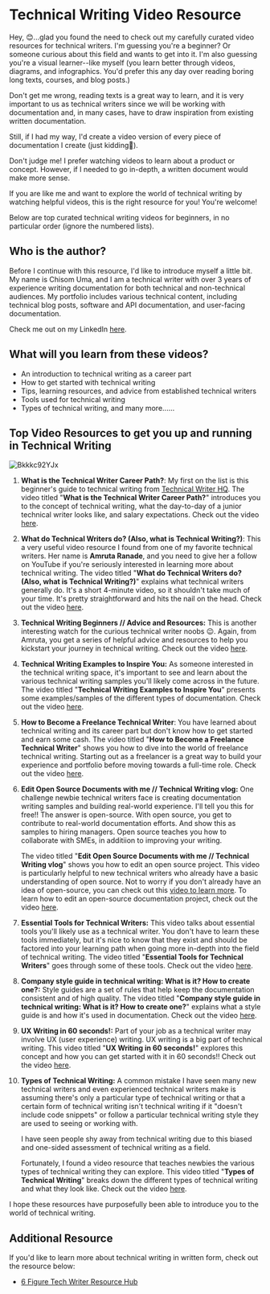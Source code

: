 # Technical Writing Video Resource
Hey, 😊...glad you found the need to check out my carefully curated video resources for technical writers. I'm guessing you're a beginner? Or someone curious about this field and wants to get into it. I'm also guessing you're a visual learner--like myself (you learn better through videos, diagrams, and infographics. You'd prefer this any day over reading boring long texts, courses, and blog posts.)

Don't get me wrong, reading texts is a great way to learn, and it is very important to us as technical writers since we will be working with documentation and, in many cases, have to draw inspiration from existing written documentation. 

Still, if I had my way, I'd create a video version of every piece of documentation I create (just kidding🤪).

Don't judge me! I prefer watching videos to learn about a product or concept. However, if I needed to go in-depth, a written document would make more sense.

If you are like me and want to explore the world of technical writing by watching helpful videos, this is the right resource for you! You're welcome! 

Below are top curated technical writing videos for beginners, in no particular order (ignore the numbered lists).

## Who is the author?
Before I continue with this resource, I'd like to introduce myself a little bit. My name is Chisom Uma, and I am a technical writer with over 3 years of experience writing documentation for both technical and non-technical audiences. My portfolio includes various technical content, including technical blog posts, software and API documentation, and user-facing documentation. 

Check me out on my LinkedIn [here](https://www.linkedin.com/in/chisom-uma-36187a236/).

## What will you learn from these videos?

* An introduction to technical writing as a career part
* How to get started with technical writing
* Tips, learning resources, and advice from established technical writers
* Tools used for technical writing
* Types of technical writing, and many more......

## Top Video Resources to get you up and running in Technical Writing

![Bkkkc92YJx](https://github.com/user-attachments/assets/44924cf9-ba25-41c2-a9bb-b9f35c4ed46e)


1. **What is the Technical Writer Career Path?**: My first on the list is this beginner's guide to technical writing from [Technical Writer HQ](https://technicalwriterhq.com/). The video titled "**What is the Technical Writer Career Path?**" introduces you to the concept of technical writing, what the day-to-day of a junior technical writer looks like, and salary expectations. Check out the video [here](https://youtu.be/RZF34wQEv0Y?si=0-AA1AEpzPeNntxZ).

2. **What do Technical Writers do? (Also, what is Technical Writing?)**: This a very useful video resource I found from one of my favorite technical writers. Her name is **Amruta Ranade**, and you need to give her a follow on YouTube if you're seriously interested in learning more about technical writing. The video titled "**What do Technical Writers do? (Also, what is Technical Writing?)**" explains what technical writers generally do. It's a short 4-minute video, so it shouldn't take much of your time. It's pretty straightforward and hits the nail on the head. Check out the video [here](https://youtu.be/biocrCx5T_k?si=kM_2MRzhc0A8gltk).

3. **Technical Writing Beginners // Advice and Resources:** This is another interesting watch for the curious technical writer noobs 😉. Again, from Amruta, you get a series of helpful advice and resources to help you kickstart your journey in technical writing. Check out the video [here](https://youtu.be/JHm3kVMITmI?si=n_IFuEzqv-8XApf-).

4. **Technical Writing Examples to Inspire You:** As someone interested in the technical writing space, it's important to see and learn about the various technical writing samples you'll likely come across in the future. The video titled "**Technical Writing Examples to Inspire You**" presents some examples/samples of the different types of documentation. Check out the video [here](https://youtu.be/ez_bvYvfa_E?si=FqCi4MMZZDxF3iM-).

5. **How to Become a Freelance Technical Writer**: You have learned about technical writing and its career part but don't know how to get started and earn some cash. The video titled "**How to Become a Freelance Technical Writer**" shows you how to dive into the world of freelance technical writing. Starting out as a freelancer is a great way to build your experience and portfolio before moving towards a full-time role. Check out the video [here](https://youtu.be/mJbBx8FCN3A?si=tOmyupzupENE3m_I).

6. **Edit Open Source Documents with me // Technical Writing vlog:** One challenge newbie technical writers face is creating documentation writing samples and building real-world experience. I'll tell you this for free!! The answer is open-source. With open source, you get to contribute to real-world documentation efforts. And show this as samples to hiring managers. Open source teaches you how to collaborate with SMEs, in additiion to improving your writing. 

    The video titled "**Edit Open Source Documents with me // Technical     Writing vlog**" shows you how to edit an open source project. This video is particularly helpful to new technical writers who already have a basic understanding of open source. Not to worry if you don't already have an idea of open-source, you can check out this [video to learn more](https://youtu.be/RGd5cOXpCQw?si=oWmGeWJu2gkOcIKL). To learn how to edit an open-source documentation project, check out the video [here](https://youtu.be/A_j1OWNHFQ4?si=sefPZpNqv73a8fJN).
    
7. **Essential Tools for Technical Writers:** This video talks about essential tools you'll likely use as a technical writer. You don't have to learn these tools immediately, but it's nice to know that they exist and should be factored into your learning path when going more in-depth into the field of technical writing. The video titled "**Essential Tools for Technical Writers**" goes through some of these tools. Check out the video [here](https://youtu.be/Y1m33rgybj8?si=4Zrt0H45gvn_624-).
8. **Company style guide in technical writing: What is it? How to create one?:** Style guides are a set of rules that help keep the documentation consistent and of high quality. The video titled "**Company style guide in technical writing: What is it? How to create one?**" explains what a style guide is and how it's used in documentation. Check out the video [here](https://youtu.be/ff2h22K4hqI?si=ZB7YN_JGDWWnyix5).
9. **UX Writing in 60 seconds!:** Part of your job as a technical writer may involve UX (user experience) writing. UX writing is a big part of technical writing. This video titled "**UX Writing in 60 seconds!**" explores this concept and how you can get started with it in 60 seconds!! Check out the video [here](https://youtu.be/t5Dq6GnQwTo?si=4am3nV8cWEF-olwR). 
10. **Types of Technical Writing:** A common mistake I have seen many new technical writers and even experienced technical writers make is assuming there's only a particular type of technical writing or that a certain form of technical writing isn't technical writing if it "doesn't include code snippets" or follow a particular technical writing style they are used to seeing or working with. 

    I have seen people shy away from technical writing due to this biased and one-sided assessment of technical writing as a field. 

    Fortunately, I found a video resource that teaches newbies the various types of technical writing they can explore. This video titled "**Types of Technical Writing**" breaks down the different types of technical writing and what they look like. Check out the video [here](https://youtu.be/QCjiBGK2PCA?si=Vww2qaJht2eeIqoM).
    
I hope these resources have purposefully been able to introduce you to the world of technical writing. 

## Additional Resource
If you'd like to learn more about technical writing in written form, check out the resource below:

* [6 Figure Tech Writer Resource Hub](https://github.com/quetzalliwrites/6-Figure-Tech-Writer-Resource-Hub)



